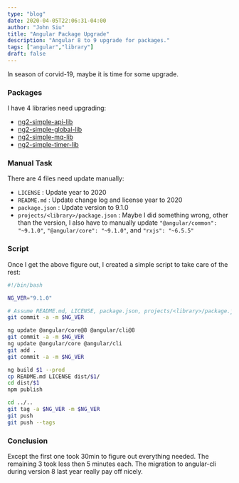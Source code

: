 ```yaml
---
type: "blog"
date: 2020-04-05T22:06:31-04:00
author: "John Siu"
title: "Angular Package Upgrade"
description: "Angular 8 to 9 upgrade for packages."
tags: ["angular","library"]
draft: false
---
```

In season of corvid-19, maybe it is time for some upgrade.
<!--more-->

### Packages

I have 4 libraries need upgrading:

- [ng2-simple-api-lib](https://github.com/J-Siu/ng2-simple-api-lib.git)
- [ng2-simple-global-lib](https://github.com/J-Siu/ng2-simple-global-lib.git)
- [ng2-simple-mq-lib](https://github.com/J-Siu/ng2-simple-mq-lib.git)
- [ng2-simple-timer-lib](https://github.com/J-Siu/ng2-simple-timer-lib.git)

### Manual Task

There are 4 files need update manually:

- `LICENSE` : Update year to 2020
- `README.md` : Update change log and license year to 2020
- `package.json` : Update version to 9.1.0
- `projects/<library>/package.json` : Maybe I did something wrong, other than the version, I also have to manually update `"@angular/common": "~9.1.0"`, `"@angular/core": "~9.1.0"`, and `"rxjs": "~6.5.5"`

### Script

Once I get the above figure out, I created a simple script to take care of the rest:

```sh
#!/bin/bash

NG_VER="9.1.0"

# Assume README.md, LICENSE, package.json, projects/<library>/package.json already updated
git commit -a -m $NG_VER

ng update @angular/core@8 @angular/cli@8
git commit -a -m $NG_VER
ng update @angular/core @angular/cli
git add .
git commit -a -m $NG_VER

ng build $1 --prod
cp README.md LICENSE dist/$1/
cd dist/$1
npm publish

cd ../..
git tag -a $NG_VER -m $NG_VER
git push
git push --tags
```

### Conclusion

Except the first one took 30min to figure out everything needed. The remaining 3 took less then 5 minutes each. The migration to angular-cli during version 8 last year really pay off nicely.